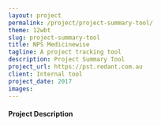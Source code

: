 ```yaml
---
layout: project
permalink: /project/project-summary-tool/
theme: 12wbt
slug: project-summary-tool
title: NPS Medicinewise
tagline: A project tracking tool
description: Project Summary Tool
project_url: https://pst.redant.com.au
client: Internal tool
project_date: 2017
images:
---
```


#### Project Description


